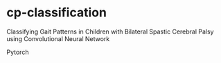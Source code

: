 # cp-classification
Classifying Gait Patterns in Children with Bilateral Spastic Cerebral Palsy using Convolutional Neural Network

Pytorch
